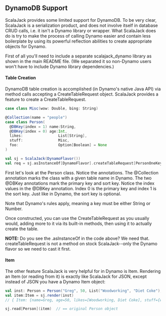 ## DynamoDB Support
ScalaJack provides some limited support for DynamoDB.  To be very clear, ScalaJack is a serialization product, and does not involve itself in database CRUD calls, i.e. it isn't a Dynamo library or wrapper.  What ScalaJack does do is try to make the process of calling Dynamo easier and contain less boilerplate by using its powerful reflection abilities to create appropriate objects for Dynamo.

First of all you'll need to include a separate scalajack_dynamo library as shown in the main README file.  (We separated it so non-Dynamo users won't have to include Dynamo library dependencies.)

#### Table Creation
DynamoDB table creation is accomplished (in Dynamo's native Java API) via method calls accepting a CreateTableRequest object.  ScalaJack provides a feature to create a CreateTableRequest.

```scala
case class Misc(wow: Double, bing: String)

@Collection(name = "people")
case class Person(
  @DBKey(index = 1) name:String,
  @DBKey(index = 0) age:Int,
  likes:                List[String],
  stuff:                Misc,
  foo:                  Option[Boolean] = None
) 

val sj = ScalaJack(DynamoFlavor())
val req = sj.asInstanceOf[DynamoFlavor].createTableRequest[PersonOneKey](new ProvisionedThroughput(12L, 5L))
```
First let's look at the Person class.  Notice the annotations.  The @Collection annotation marks the class with a given table name in Dynamo.  The two @DBKey annotations mark the primary key and sort key.  Notice the index values in the @DBKey annotation.  Index 0 is the primary key and index 1 is the sort key.  Just like in Dynamo, the sort key is optional.

Note that Dynamo's rules apply, meaning a key must be either String or Number.

Once constructed, you can use the CreateTableRequest as you usually would, adding more to it via its built-in methods, then using it to actually create the table.

**NOTE:** Do you see the .asInstanceOf in the code above?  We need that.  createTableRequest is not a method on stock ScalaJack--only the Dynamo flavor so we need to cast it first.

#### Item
The other feature ScalaJack is very helpful for in Dynamo is Item.  Rendering an Item (or reading from it) is exactly like ScalaJack for JSON, except instead of JSON you have a Dynamo Item object:

```scala
val inst: Person = Person("Greg", 50, List("Woodworking", "Diet Coke"), Misc(1.23, "boom"))
val item:Item = sj.render(inst)
// { Item: {name=Greg, age=50, likes=[Woodworking, Diet Coke], stuff={wow=1.23, bing=boom}} }

sj.read[Person](item)  // == original Person object
```
